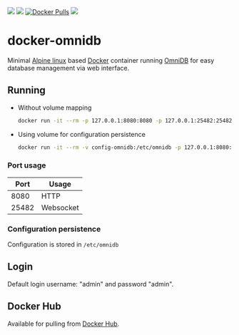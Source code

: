 [![](https://img.shields.io/docker/cloud/build/taivokasper/omnidb.svg)](https://cloud.docker.com/repository/docker/taivokasper/omnidb/general "Build")
[![](https://images.microbadger.com/badges/version/taivokasper/omnidb.svg)](https://hub.docker.com/r/taivokasper/omnidb/tags "Latest version")
[![Docker Pulls](https://img.shields.io/docker/pulls/taivokasper/omnidb)](https://hub.docker.com/r/taivokasper/omnidb "Image info")
[![](https://images.microbadger.com/badges/image/taivokasper/omnidb.svg)](https://hub.docker.com/r/taivokasper/omnidb "Image info")

# docker-omnidb
Minimal [Alpine linux](https://hub.docker.com/_/alpine/) based [Docker](https://www.docker.com/) container running [OmniDB](https://www.omnidb.org/en/) for easy database management via web interface.

## Running

* Without volume mapping
    ```bash
    docker run -it --rm -p 127.0.0.1:8080:8080 -p 127.0.0.1:25482:25482 taivokasper/omnidb
    ```
* Using volume for configuration persistence
    ```bash
    docker run -it --rm -v config-omnidb:/etc/omnidb -p 127.0.0.1:8080:8080 -p 127.0.0.1:25482:25482 taivokasper/omnidb
    ```

### Port usage

| Port | Usage |
| ---- | ----- |
| 8080 | HTTP  |
| 25482 | Websocket |

### Configuration persistence

Configuration is stored in `/etc/omnidb`

## Login
Default login username: "admin" and password "admin".

## Docker Hub
Available for pulling from [Docker Hub](https://hub.docker.com/r/taivokasper/omnidb/).
